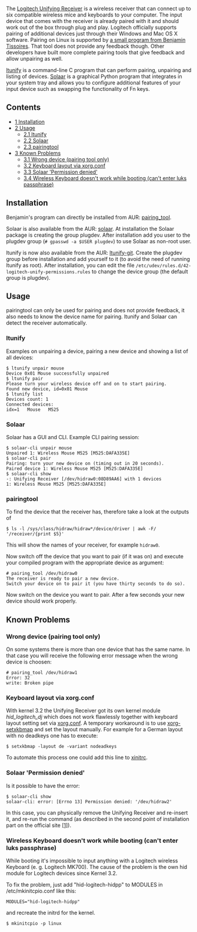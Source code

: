 The [Logitech Unifying Receiver](http://www.logitech.com/349/6072) is a wireless receiver that can connect up to six compatible wireless mice and keyboards to your computer. The input device that comes with the receiver is already paired with it and should work out of the box through plug and play. Logitech officially supports pairing of additional devices just through their Windows and Mac OS X software. Pairing on Linux is supported by [a small program from Benjamin Tissoires](https://lkml.org/lkml/2011/9/22/367). That tool does not provide any feedback though. Other developers have built more complete pairing tools that give feedback and allow unpairing as well.

[ltunify](https://lekensteyn.nl/logitech-unifying.html) is a command-line C program that can perform pairing, unpairing and listing of devices. [Solaar](http://pwr.github.io/Solaar/) is a graphical Python program that integrates in your system tray and allows you to configure additional features of your input device such as swapping the functionality of Fn keys.

## Contents

*   [1 Installation](#Installation)
*   [2 Usage](#Usage)
    *   [2.1 ltunify](#ltunify)
    *   [2.2 Solaar](#Solaar)
    *   [2.3 pairingtool](#pairingtool)
*   [3 Known Problems](#Known_Problems)
    *   [3.1 Wrong device (pairing tool only)](#Wrong_device_.28pairing_tool_only.29)
    *   [3.2 Keyboard layout via xorg.conf](#Keyboard_layout_via_xorg.conf)
    *   [3.3 Solaar 'Permission denied'](#Solaar_.27Permission_denied.27)
    *   [3.4 Wireless Keyboard doesn't work while booting (can't enter luks passphrase)](#Wireless_Keyboard_doesn.27t_work_while_booting_.28can.27t_enter_luks_passphrase.29)

## Installation

Benjamin's program can directly be installed from AUR: [pairing_tool](https://aur.archlinux.org/packages/pairing_tool/).

Solaar is also available from the AUR: [solaar](https://aur.archlinux.org/packages/solaar/). At installation the Solaar package is creating the group plugdev. After installation add you user to the plugdev group (`# gpasswd -a $USER plugdev`) to use Solaar as non-root user.

ltunify is now also available from the AUR: [ltunify-git](https://aur.archlinux.org/packages/ltunify-git/). Create the plugdev group before installation and add yourself to it (to avoid the need of running ltunify as root). After installation, you can edit the file `/etc/udev/rules.d/42-logitech-unify-permissions.rules` to change the device group (the default group is plugdev).

## Usage

pairingtool can only be used for pairing and does not provide feedback, it also needs to know the device name for pairing. ltunify and Solaar can detect the receiver automatically.

### ltunify

Examples on unpairing a device, pairing a new device and showing a list of all devices:

```
$ ltunify unpair mouse
Device 0x01 Mouse successfully unpaired
$ ltunify pair
Please turn your wireless device off and on to start pairing.
Found new device, id=0x01 Mouse
$ ltunify list
Devices count: 1
Connected devices:
idx=1   Mouse   M525

```

### Solaar

Solaar has a GUI and CLI. Example CLI pairing session:

```
$ solaar-cli unpair mouse
Unpaired 1: Wireless Mouse M525 [M525:DAFA335E]
$ solaar-cli pair
Pairing: turn your new device on (timing out in 20 seconds).
Paired device 1: Wireless Mouse M525 [M525:DAFA335E]
$ solaar-cli show
-: Unifying Receiver [/dev/hidraw0:08D89AA6] with 1 devices
1: Wireless Mouse M525 [M525:DAFA335E] 

```

### pairingtool

To find the device that the receiver has, therefore take a look at the outputs of

```
$ ls -l /sys/class/hidraw/hidraw*/device/driver | awk -F/ '/receiver/{print $5}'

```

This will show the names of your receiver, for example `hidraw0`.

Now switch off the device that you want to pair (if it was on) and execute your compiled program with the appropriate device as argument:

```
# pairing_tool /dev/hidraw0
The receiver is ready to pair a new device.
Switch your device on to pair it (you have thirty seconds to do so).

```

Now switch on the device you want to pair. After a few seconds your new device should work properly.

## Known Problems

### Wrong device (pairing tool only)

On some systems there is more than one device that has the same name. In that case you will receive the following error message when the wrong device is choosen:

```
# pairing_tool /dev/hidraw1
Error: 32
write: Broken pipe

```

### Keyboard layout via xorg.conf

With kernel 3.2 the Unifying Receiver got its own kernel module _hid_logitech_dj_ which does not work flawlessly together with keyboard layout setting set via [xorg.conf](/index.php/Xorg#Keyboard_settings "Xorg"). A temporary workaround is to use [xorg-setxkbmap](https://www.archlinux.org/packages/?name=xorg-setxkbmap) and set the layout manually. For example for a German layout with no deadkeys one has to execute:

```
$ setxkbmap -layout de -variant nodeadkeys

```

To automate this process one could add this line to [xinitrc](/index.php/Xinitrc "Xinitrc").

### Solaar 'Permission denied'

Is it possible to have the error:

```
$ solaar-cli show
solaar-cli: error: [Errno 13] Permission denied: '/dev/hidraw2'

```

In this case, you can physically remove the Unifying Receiver and re-insert it, and re-run the command (as described in the second point of installation part on the official site [[1]](https://pwr.github.io/Solaar/installation.html)).

### Wireless Keyboard doesn't work while booting (can't enter luks passphrase)

While booting it's impossible to input anything with a Logitech wireless Keyboard (e. g. Logitech MK700). The cause of the problem is the own hid module for Logitech devices since Kernel 3.2.

To fix the problem, just add "hid-logitech-hidpp" to MODULES in /etc/mkinitcpio.conf like this:

```
MODULES="hid-logitech-hidpp"

```

and recreate the initrd for the kernel.

```
$ mkinitcpio -p linux

```